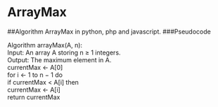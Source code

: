 # ArrayMax
##Algorithm ArrayMax in python, php and javascript.
###Pseudocode

Algorithm arrayMax(A, n):<br>
  Input: An array A storing n ≥ 1 integers.<br>
  Output: The maximum element in A.<br>
  currentMax ← A[0]<br>
  for i ← 1 to n − 1 do<br>
    if currentMax < A[i] then<br>
      currentMax ← A[i]<br>
  return currentMax<br>


